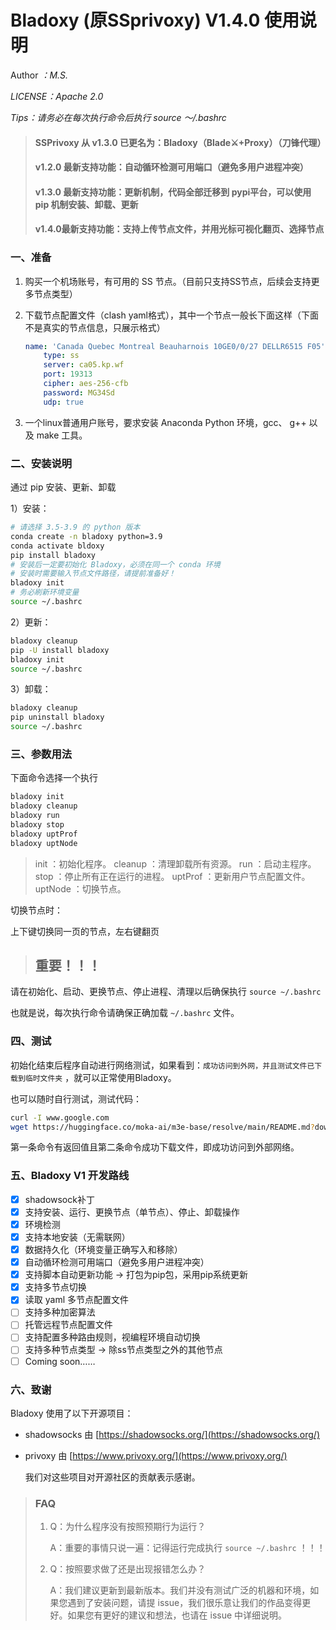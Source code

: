 # Bladoxy (原SSprivoxy) V1.4.0 使用说明

Author *：M.S.*

*LICENSE：Apache 2.0*

*Tips：请务必在每次执行命令后执行 source ～/.bashrc*



> #### SSPrivoxy 从 v1.3.0 已更名为：Bladoxy（Blade⚔️+Proxy）（刀锋代理）
> #### v1.2.0 最新支持功能：自动循环检测可用端口（避免多用户进程冲突）
>
> #### v1.3.0 最新支持功能：更新机制，代码全部迁移到 pypi平台，可以使用 pip 机制安装、卸载、更新
>
> #### v1.4.0最新支持功能：支持上传节点文件，并用光标可视化翻页、选择节点



### 一、准备

1. 购买一个机场账号，有可用的 SS 节点。（目前只支持SS节点，后续会支持更多节点类型）
2. 下载节点配置文件（clash yaml格式），其中一个节点一般长下面这样（下面不是真实的节点信息，只展示格式）

    ```yaml
    name: 'Canada Quebec Montreal Beauharnois 10GE0/0/27 DELLR6515 F05'
        type: ss
        server: ca05.kp.wf
        port: 19313
        cipher: aes-256-cfb
        password: MG34Sd
        udp: true
    ```
3. 一个linux普通用户账号，要求安装 Anaconda Python 环境，gcc、 g++ 以及 make 工具。

### 二、安装说明

通过 pip 安装、更新、卸载

1）安装：

```bash
# 请选择 3.5-3.9 的 python 版本
conda create -n bladoxy python=3.9
conda activate bldoxy
pip install bladoxy
# 安装后一定要初始化 Bladoxy，必须在同一个 conda 环境
# 安装时需要输入节点文件路径，请提前准备好！
bladoxy init
# 务必刷新环境变量
source ~/.bashrc
```

2）更新：

```bash
bladoxy cleanup
pip -U install bladoxy
bladoxy init
source ~/.bashrc
```

3）卸载：

```bash
bladoxy cleanup
pip uninstall bladoxy
source ~/.bashrc
```

### 三、参数用法

下面命令选择一个执行

```bash
bladoxy init
bladoxy cleanup
bladoxy run
bladoxy stop
bladoxy uptProf
bladoxy uptNode
```

> init ：初始化程序。
> cleanup ：清理卸载所有资源。
> run ：启动主程序。
> stop ：停止所有正在运行的进程。
> uptProf ：更新用户节点配置文件。
> uptNode ：切换节点。

切换节点时：

上下键切换同一页的节点，左右键翻页



> ## **重要！！！**

请在初始化、启动、更换节点、停止进程、清理以后确保执行 ```source ~/.bashrc``` 

也就是说，每次执行命令请确保正确加载 ```~/.bashrc``` 文件。

### 四、测试

初始化结束后程序自动进行网络测试，如果看到：`成功访问到外网，并且测试文件已下载到临时文件夹` ，就可以正常使用Bladoxy。

也可以随时自行测试，测试代码：

```bash
curl -I www.google.com
wget https://huggingface.co/moka-ai/m3e-base/resolve/main/README.md?download=true
```

第一条命令有返回值且第二条命令成功下载文件，即成功访问到外部网络。

### 五、Bladoxy V1 开发路线

- [x] shadowsock补丁
- [x] 支持安装、运行、更换节点（单节点）、停止、卸载操作
- [x] 环境检测
- [x] 支持本地安装（无需联网）
- [x] 数据持久化（环境变量正确写入和移除）
- [x] 自动循环检测可用端口（避免多用户进程冲突）
- [x] 支持脚本自动更新功能 -> 打包为pip包，采用pip系统更新
- [x] 支持多节点切换
- [x] 读取 yaml 多节点配置文件
- [ ] 支持多种加密算法
- [ ] 托管远程节点配置文件
- [ ] 支持配置多种路由规则，视编程环境自动切换
- [ ] 支持多种节点类型 -> 除ss节点类型之外的其他节点
- [ ] Coming soon……

### 六、致谢

Bladoxy 使用了以下开源项目：
- shadowsocks 由 [https://shadowsocks.org/](https://shadowsocks.org/)

- privoxy 由 [https://www.privoxy.org/](https://www.privoxy.org/)

  我们对这些项目对开源社区的贡献表示感谢。

> ### FAQ
>
> 1. Q：为什么程序没有按照预期行为运行？
>
>    A：重要的事情只说一遍：记得运行完成执行 ```source ~/.bashrc``` ！！！
>
> 4. Q：按照要求做了还是出现报错怎么办？
>
>    A：我们建议更新到最新版本。我们并没有测试广泛的机器和环境，如果您遇到了安装问题，请提 issue，我们很乐意让我们的作品变得更好。如果您有更好的建议和想法，也请在 issue 中详细说明。
